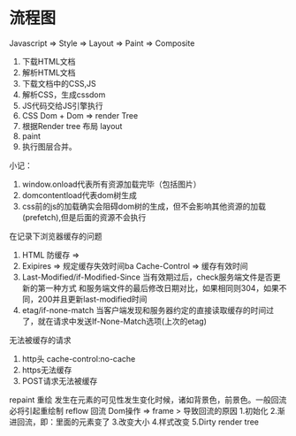 # 流程图
Javascript => Style => Layout => Paint => Composite

1. 下载HTML文档
2. 解析HTML文档
3. 下载文档中的CSS,JS
4. 解析CSS，生成cssdom
5. JS代码交给JS引擎执行
6. CSS Dom + Dom => render Tree
7. 根据Render tree 布局 layout
8. paint
9. 执行图层合并。

小记：
1. window.onload代表所有资源加载完毕（包括图片）
2. domcontentload代表dom树生成
3. css前的js的加载确实会阻碍dom树的生成，但不会影响其他资源的加载(prefetch),但是后面的资源不会执行

在记录下浏览器缓存的问题
1. HTML 防缓存 => <meta content="no-cache">
2. Exipires => 规定缓存失效时间ba
   Cache-Control => 缓存有效时间
3. Last-Modified/if-Modified-Since
	当有效期过后，check服务端文件是否更新的第一种方式
	和服务端文件的最后修改日期对比，如果相同则304，如果不同，200并且更新last-modified时间
4. etag/if-none-match
	当客户端发现和服务器约定的直接读取缓存的时间过了，就在请求中发送If-None-Match选项(上次的etag)

无法被缓存的请求
1. http头 cache-control:no-cache
2. https无法缓存
3. POST请求无法被缓存

<!-- 还是没有好好的理解到位整个浏览器渲染过程 -->
repaint 重绘 发生在元素的可见性发生变化时候，诸如背景色，前景色。一般回流必将引起重绘制
reflow 回流 Dom操作 => frame
	> 导致回流的原因
		1.初始化
		2.渐进回流，即：里面的元素变了
		3.改变大小
		4.样式改变
		5.Dirty
render tree
